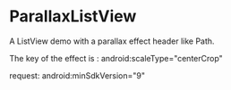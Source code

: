 ParallaxListView
================

A  ListView demo with a parallax effect header like Path.

The key of the effect is :
          android:scaleType="centerCrop"

request:
          android:minSdkVersion="9"
